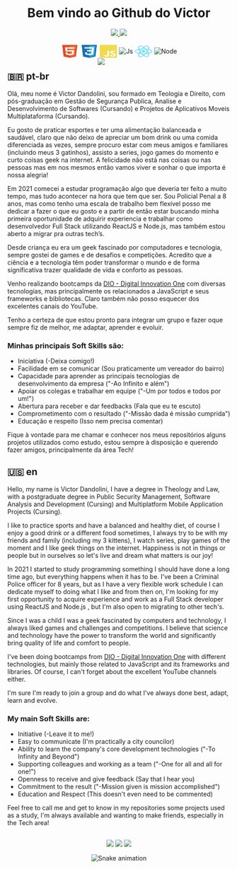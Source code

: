 <h1 align="center">Bem vindo ao Github do Victor</h1>
<div align="center">
  <a href="https://github.com/victordandolini">
    <img height="180em" src="https://github-readme-stats.vercel.app/api?username=victordandolini&show_icons=true&theme=merko&include_all_commits=true&count_private=true"/>
  <img height="180em" src="https://github-readme-stats.vercel.app/api/top-langs/?username=victordandolini&layout=compact&langs_count=7&theme=merko"/></a>
</div>
<div align="center" style="display: inline_block"><br>
  <img align="center" alt="HTML" height="30" width="40" src="https://raw.githubusercontent.com/devicons/devicon/master/icons/html5/html5-original.svg">
  <img align="center" alt="CSS" height="30" width="40" src="https://raw.githubusercontent.com/devicons/devicon/master/icons/css3/css3-original.svg">
  <img align="center" alt="Js" height="30" width="40" src="https://raw.githubusercontent.com/devicons/devicon/master/icons/javascript/javascript-plain.svg">
  <img align="center" alt="Js" height="30" width="40" src="https://cdn.jsdelivr.net/gh/devicons/devicon/icons/bootstrap/bootstrap-plain.svg">
  <img align="center" alt="React" height="30" width="40" src="https://raw.githubusercontent.com/devicons/devicon/master/icons/react/react-original.svg">
  <img align="center" alt="Node" height="30" width="30" src="https://user-images.githubusercontent.com/4727/38117885-69734bbc-336c-11e8-8653-86b0fa071896.png">
<!--   <img align="center" alt="Python" height="30" width="40" src="https://raw.githubusercontent.com/devicons/devicon/master/icons/python/python-original.svg"> -->
</div>

<img align="right" width="300em" src="https://c.tenor.com/y2JXkY1pXkwAAAAC/cat-computer.gif">

<div>
<h2>🇧🇷 pt-br</h2>

<p>Olá, meu nome é Victor Dandolini, sou formado em Teologia e Direito, com pós-graduação em Gestão de Segurança Publica, Analise e Desenvolvimento de Softwares (Cursando) e Projetos de Aplicativos Moveis Multiplataforma (Cursando).</p>

<p>Eu gosto de praticar esportes e ter uma alimentação balanceada e saudável, claro que não deixo de apreciar um bom drink ou uma comida diferenciada as vezes, sempre procuro estar com meus amigos e familiares (incluindo meus 3 gatinhos), assisto a series, jogo games do momento e curto coisas geek na internet. A felicidade não está nas coisas ou nas pessoas mas em nos mesmos então vamos viver e sonhar o que importa é nossa alegria!</p>

<p>Em 2021 comecei a estudar programação algo que deveria ter feito a muito tempo, mas tudo acontecer na hora que tem que ser. Sou Policial Penal a 8 anos, mas como tenho uma escala de trabalho bem flexível posso me dedicar a fazer o que eu gosto e a partir de então estar buscando minha primeira oportunidade de adquirir experiencia e trabalhar como desenvolvedor Full Stack utilizando ReactJS e Node.js, mas também estou aberto a migrar pra outras tech’s.</p>

<p>Desde criança eu era um geek fascinado por computadores e tecnologia, sempre gostei de games e de desafios e competições. Acredito que a ciência e a tecnologia têm poder transformar o mundo e de forma significativa trazer qualidade de vida e conforto as pessoas.</p>

<p>Venho realizando bootcamps da <a href="https://www.dio.me/"> DIO - Digital Innovation One</a> com diversas tecnologias, mas principalmente os relacionados a JavaScript e seus frameworks e bibliotecas. Claro também não posso esquecer dos excelentes canais do YouTube.</p>

<p>Tenho a certeza de que estou pronto para integrar um grupo e fazer oque sempre fiz de melhor, me adaptar, aprender e evoluir.</p>

<h3><strong>Minhas principais Soft Skills são:</strong></h3>
<ul>
  <li>Iniciativa (-Deixa comigo!)</li>
  <li>Facilidade em se comunicar (Sou praticamente um vereador do bairro)</li>
  <li>Capacidade para aprender as principais tecnologias de desenvolvimento da empresa ("-Ao Infinito e além")</li>
  <li>Apoiar os colegas e trabalhar em equipe ("-Um por todos e todos por um!")</li>
  <li>Abertura para receber e dar feedbacks (Fala que eu te escuto)</li>
  <li>Comprometimento com o resultado ("-Missão dada é missão cumprida")</li>
  <li>Educação e respeito (Isso nem precisa comentar)</li>
 </ul>

<p>Fique à vontade para me chamar e conhecer nos meus repositórios alguns projetos utilizados como estudo, estou sempre à disposição e querendo fazer amigos, principalmente da área Tech!</p>
</div>

<div>
<h2>🇺🇸 en</h2>

<p>Hello, my name is Victor Dandolini, I have a degree in Theology and Law, with a postgraduate degree in Public Security Management, Software Analysis and Development (Cursing) and Multiplatform Mobile Application Projects (Cursing).</p>

<p>I like to practice sports and have a balanced and healthy diet, of course I enjoy a good drink or a different food sometimes, I always try to be with my friends and family (including my 3 kittens), I watch series, play games of the moment and I like geek things on the internet. Happiness is not in things or people but in ourselves so let's live and dream what matters is our joy!</p>

<p>In 2021 I started to study programming something I should have done a long time ago, but everything happens when it has to be. I've been a Criminal Police officer for 8 years, but as I have a very flexible work schedule I can dedicate myself to doing what I like and from then on, I'm looking for my first opportunity to acquire experience and work as a Full Stack developer using ReactJS and Node.js , but I'm also open to migrating to other tech's.</p>

<p>Since I was a child I was a geek fascinated by computers and technology, I always liked games and challenges and competitions. I believe that science and technology have the power to transform the world and significantly bring quality of life and comfort to people.</p>

<p>I've been doing bootcamps from <a href="https://www.dio.me/"> DIO - Digital Innovation One</a> with different technologies, but mainly those related to JavaScript and its frameworks and libraries. Of course, I can't forget about the excellent YouTube channels either.</p>

<p>I'm sure I'm ready to join a group and do what I've always done best, adapt, learn and evolve.</p>

<h3><strong>My main Soft Skills are:</strong></h3>
<ul>
  <li>Initiative (-Leave it to me!)</li>
  <li>Easy to communicate (I'm practically a city councilor)</li>
  <li>Ability to learn the company's core development technologies ("-To Infinity and Beyond")</li>
  <li>Supporting colleagues and working as a team ("-One for all and all for one!")</li>
  <li>Openness to receive and give feedback (Say that I hear you)</li>
  <li>Commitment to the result ("-Mission given is mission accomplished")</li>
  <li>Education and Respect (This doesn't even need to be commented)</li>
 </ul>

<p>Feel free to call me and get to know in my repositories some projects used as a study, I'm always available and wanting to make friends, especially in the Tech area!</p>
</div>

##

<div align="center"> 
  <a href="https://instagram.com/victordandolini" target="_blank"><img src="https://img.shields.io/badge/-Instagram-%23E4405F?style=for-the-badge&logo=instagram&logoColor=white" target="_blank"></a>
<!--  	<a href="" target="_blank"><img src="https://img.shields.io/badge/Discord-7289DA?style=for-the-badge&logo=discord&logoColor=white" target="_blank"></a>  -->
  <a href = "mailto:victordandolini@hotmail.com"><img src="https://img.shields.io/badge/-Gmail-%23333?style=for-the-badge&logo=gmail&logoColor=white" target="_blank"></a>
  <a href="https://br.linkedin.com/in/victordandolini" target="_blank"><img src="https://img.shields.io/badge/-LinkedIn-%230077B5?style=for-the-badge&logo=linkedin&logoColor=white" target="_blank"></a> 
 
  ![Snake animation](https://github.com/victordandolini/victordandolini/blob/output/github-contribution-grid-snake.svg)
 
</div>
